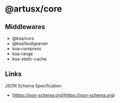 # @artusx/core

## Middlewares

- @koa/cors
- @koa/bodyparser
- koa-compress
- koa-range
- koa-static-cache

## Links

JSON Schema Specification

- [https://json-schema.org](https://json-schema.org)

